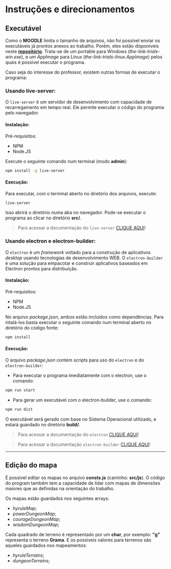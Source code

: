 # Instruções e direcionamentos

## Executável

Como o **MOODLE** limita o tamanho de arquivos, não foi possível enviar os executáveis já prontos anexos ao trabalho.
Porém, eles estão disponíveis neste [**repositório**](https://github.com/lucasmc64/ia).
Trata-se de um portable para Windows (_the-link-trials-win.exe_), e um *AppImage* para Linux (_the-link-trials-linux.AppImage_) pelos quais é possível executar o programa.

Caso seja do interesse do professor, existem outras formas de executar o programa:

### Usando live-server:

O `live-server` é um servidor de desenvolvimento com capacidade de recarregamento em tempo real.
Ele permite executar o código do programa pelo navegador.

#### Instalação:

Pré-requisitos:
- NPM
- Node.JS

Execute o seguinte comando num terminal (modo **admin**):

```bash
npm install -g live-server
```

#### Execução:

Para executar, com o terminal aberto no diretório dos arquivos, execute:

```bash
live-server
```

Isso abrirá o diretório numa aba no navegador. Pode-se executar o programa ao clicar no diretório **src/**.

> Para acessar a documentação do `live-server` [CLIQUE AQUI](https://github.com/tapio/live-server)!

### Usando electron e electron-builder:

O `electron` é um *framework* voltado para a construção de aplicativos *desktop* usando tecnologias de desenvolvimento WEB. O `electron-builder` é uma solução para empacotar e construir aplicativos baseados em Electron prontos para distribuição.

#### Instalação:

Pré-requisitos:
- NPM
- Node.JS

No arquivo *package.json*, ambos estão incluídos como dependências.
Para intalá-los basta executar o seguinte comando num terminal aberto no diretório do código fonte:

```bash
npm install
```

#### Execução:

O arquivo *package.json* contém scripts para uso do `electron` e do `electron-builder`:

- Para executar o programa imediatamente com o electron, use o comando:

```bash
npm run start
```


- Para gerar um executável com o electron-builder, use o comando:

```bash
npm run dist
```

O executável será gerado com base no Sistema Operacional utilizado, e estará guardado no diretório **build/**.

> Para acessar a documentação do `electron` [CLIQUE AQUI](https://www.electronjs.org/docs/latest)!

> Para acessar a documentação `electron-builder` [CLIQUE AQUI](https://www.electron.build/)!

---

## Edição do mapa

É possível editar os mapas no arquivo **consts.js** (caminho: **src/js**). O código do program também tem a capacidade de lidar com mapas de dimensões maiores que as definidas na orientação do trabalho.

Os mapas estão guardados nos seguintes arrays:
- *hyruleMap*;
- *powerDungeonMap*;
- *courageDungeonMap*;
- *wisdomDungeonMap*;

Cada quadrado de terreno é representado por um **char**, por exemplo: **"g"** representa o terreno **Grama**. E os possíveis valores para terrenos são aqueles guardados nos mapeamentos:
- *hyruleTerrains*;
- *dungeonTerrains*;


